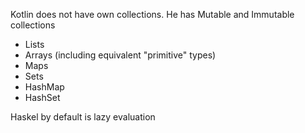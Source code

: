 Kotlin does not have own collections. He has Mutable and Immutable collections

- Lists
- Arrays (including equivalent "primitive" types)
- Maps
- Sets
- HashMap
- HashSet


Haskel by default is lazy evaluation